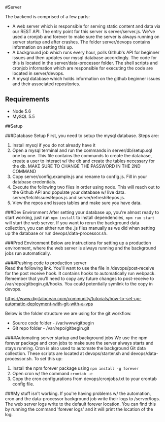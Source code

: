 
#Server

The backend is comprised of a few parts:
  - A web server which is responsible for serving static content and data via our REST API.  The entry point for this
  server is server/server.js.  We've used a cronjob and forever to make sure the server is always running on server startup
  and after crashes.  The folder server/devops contains information on setting this up.
  - A background job which runs every hour, polls Github's API for beginner issues and then updates our mysql database accordingly.
  The code for this is located in the server/data-processor folder.  The shell scripts and cronjob information which are responsible 
  for executing the code are located in server/devops.
  - A mysql database which holds information on the github beginner issues and their associated repositories.
  
## Requirements  

- Node 5.6
- MySQL 5.5

##Setup
  
###Database Setup
First, you need to setup the mysql database.  Steps are:
  1. Install mysql if you do not already have it
  2. Open a mysql terminal and run the commands in server/db/setup.sql one by one.  This file contains the commands
  to create the database, create a user to interact w/ the db and create the tables necessary for the db.  MAKE SURE TO CHANGE
  THE PASSWORD IN THE 2ND COMMAND
  3. Copy server/config.example.js and rename to config.js.  Fill in your database credentials.
  4. Execute the following two files in order using node.  This will reach out to the Github API and populate
  your database w/ live data.  server/fetchIssuesRepos.js and server/refreshRepos.js.
  5. View the repos and issues tables and make sure you have data.
  
###Dev Environment
After setting your database up, you're almost ready to start working, just run `npm install` to install dependencies, `npm run start`
will start the web server.   If you want to rerun the background data collection, you can either run the .js files manually
as we did when setting up the database or run devops/data-processor.sh.

###Prod Environment
Below are instructions for setting up a production environment, where the web server is always running and the background jobs
run automatically.
  
####Pushing code to production server  
Read the following link.  You'll want to use the file in /devops/post-receive for the post receive hook. It contains hooks to 
automatically run webpack. Remember that you'll need to copy any future changes to post-receive to /var/repo/gitbegin.git/hooks.  You could potentially
symlink to the copy in devops.
  
https://www.digitalocean.com/community/tutorials/how-to-set-up-automatic-deployment-with-git-with-a-vps

Below is the folder structure we are using for the git workflow.
  - Source code folder - /var/www/gitbegin
  - Git repo folder - /var/repo/gitbegin.git 
  
####Automating server startup and background jobs
We use the npm forever package and cron jobs to make sure the server always starts and stays running. Cron is also used to automate
the background Git data collection.  These scripts are located at devops/starter.sh and devops/data-processor.sh. To set this up:
  1. Install the npm forever package using `npm install -g forever`
  2. Open cron w/ the command `crontab -e`
  3. Copy the cron configurations from devops/cronjobs.txt to your crontab config file.
  
###My stuff isn't working.
If you're having problems w/ the automation, cron and the data-processor background job write their logs to /server/logs.
The web server logs write to the default forever location.  You can find this by running the command 'forever logs' and it 
will print the location of the log.

